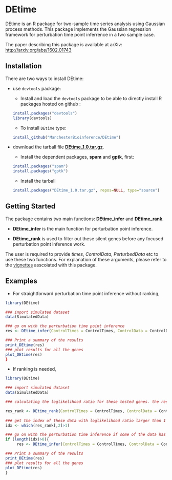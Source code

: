 # DEtime
DEtime is an R package for two-sample time series analysis using Gaussian process methods. 
This package implements the Gaussian regression framework for perturbation time point inferrence in a two sample case. 

The paper describing this package is available at arXiv: http://arxiv.org/abs/1602.01743 

## Installation

There are two ways to install DEtime:
* use `devtools` package: 
  + Install and load the `devtools` package to be able to directly install R packages hosted on github :

   ```R
   install.packages("devtools")
   library(devtools)
   ```
  + To install `DEtime` type:

   ```R
   install_github("ManchesterBioinference/DEtime")
   ```

* download the tarball file [**DEtime_1.0.tar.gz**](https://github.com/ManchesterBioinference/DEtime/blob/master/DEtime_1.0.tar.gz). 
  + Install the dependent packages, **spam** and **gptk**, first:
  ```R
  install.packages("spam")
  install.packages("gptk")
  ```
  
  + Install the tarball
   ```R
   install.packages("DEtime_1.0.tar.gz", repos=NULL, type="source")
   ```

## Getting Started
The package contains two main functions: **DEtime_infer** and **DEtime_rank**. 

* **DEtime_infer** is the main function for perturbation point inference.

* **DEtime_rank** is used to filter out these silent genes before any focused perturbation point inference work. 

The user is required to provide _times_, _ControlData_, _PerturbedData_ etc to use
these two functions. For explanation of these arguments, please refer to the 
[vignettes](https://github.com/ManchesterBioinference/DEtime/tree/master/vignettes/vignettes.pdf) asscoiated with this package.

## Examples

+ For straightforward perturbation time point inference without ranking, 

```R
library(DEtime)

### inport simulated dataset
data(SimulatedData)

### go on with the perturbation time point inference
res <- DEtime_infer(ControlTimes = ControlTimes, ControlData = ControlData, PerturbedTimes = PerturbedTimes, PerturbedData = PerturbedData)

### Print a summary of the results
print_DEtime(res)
### plot results for all the genes
plot_DEtime(res)
}
```

+ If ranking is needed, 
```R
library(DEtime)

### inport simulated dataset
data(SimulatedData)

### calculating the loglikelihood ratio for these tested genes. the result is saved into DEtime_rank.txt

res_rank <- DEtime_rank(ControlTimes = ControlTimes, ControlData = ControlData, PerturbedTimes, PerturbedData=PerturbedData, gene_ID=gene_ID, savefile=TRUE)
 
### get the index of these data with loglikelihood ratio larger than 1
idx <- which(res_rank[,2]>1)

### go on with the perturbation time inference if some of the data has passed the threshould test 
if (length(idx)>0){
     res <- DEtime_infer(ControlTimes = ControlTimes, ControlData = ControlData[idx,], PerturbedTimes = PerturbedTimes, PerturbedData=PerturbedData[idx,])

### Print a summary of the results
print_DEtime(res)
### plot results for all the genes
plot_DEtime(res)
}
```
